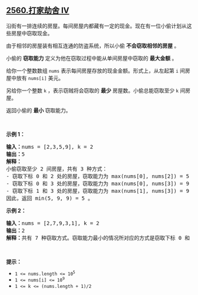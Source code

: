 ## [2560.打家劫舍 IV](https://leetcode.cn/problems/house-robber-iv/)
<p>沿街有一排连续的房屋。每间房屋内都藏有一定的现金。现在有一位小偷计划从这些房屋中窃取现金。</p>

<p>由于相邻的房屋装有相互连通的防盗系统，所以小偷 <strong>不会窃取相邻的房屋</strong> 。</p>

<p>小偷的 <strong>窃取能力</strong> 定义为他在窃取过程中能从单间房屋中窃取的 <strong>最大金额</strong> 。</p>

<p>给你一个整数数组 <code>nums</code> 表示每间房屋存放的现金金额。形式上，从左起第 <code>i</code> 间房屋中放有 <code>nums[i]</code> 美元。</p>

<p>另给你一个整数&nbsp;<code>k</code> ，表示窃贼将会窃取的 <strong>最少</strong> 房屋数。小偷总能窃取至少 <code>k</code> 间房屋。</p>

<p>返回小偷的 <strong>最小</strong> 窃取能力。</p>

<p>&nbsp;</p>

<p><strong>示例 1：</strong></p>

<pre>
<strong>输入：</strong>nums = [2,3,5,9], k = 2
<strong>输出：</strong>5
<strong>解释：</strong>
小偷窃取至少 2 间房屋，共有 3 种方式：
- 窃取下标 0 和 2 处的房屋，窃取能力为 max(nums[0], nums[2]) = 5 。
- 窃取下标 0 和 3 处的房屋，窃取能力为 max(nums[0], nums[3]) = 9 。
- 窃取下标 1 和 3 处的房屋，窃取能力为 max(nums[1], nums[3]) = 9 。
因此，返回 min(5, 9, 9) = 5 。
</pre>

<p><strong>示例 2：</strong></p>

<pre>
<strong>输入：</strong>nums = [2,7,9,3,1], k = 2
<strong>输出：</strong>2
<strong>解释：</strong>共有 7 种窃取方式。窃取能力最小的情况所对应的方式是窃取下标 0 和 4 处的房屋。返回 max(nums[0], nums[4]) = 2 。
</pre>

<p>&nbsp;</p>

<p><strong>提示：</strong></p>

<ul>
	<li><code>1 &lt;= nums.length &lt;= 10<sup>5</sup></code></li>
	<li><code>1 &lt;= nums[i] &lt;= 10<sup>9</sup></code></li>
	<li><code>1 &lt;= k &lt;= (nums.length + 1)/2</code></li>
</ul>
